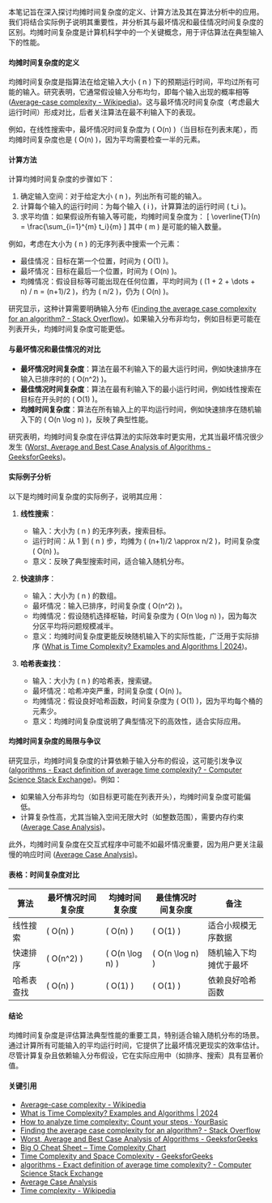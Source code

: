本笔记旨在深入探讨均摊时间复杂度的定义、计算方法及其在算法分析中的应用。我们将结合实际例子说明其重要性，并分析其与最坏情况和最佳情况时间复杂度的区别。均摊时间复杂度是计算机科学中的一个关键概念，用于评估算法在典型输入下的性能。

#### 均摊时间复杂度的定义
均摊时间复杂度是指算法在给定输入大小 \( n \) 下的预期运行时间，平均过所有可能的输入。研究表明，它通常假设输入分布均匀，即每个输入出现的概率相等 ([Average-case complexity - Wikipedia](https://en.wikipedia.org/wiki/Average-case_complexity))。这与最坏情况时间复杂度（考虑最大运行时间）形成对比，后者关注算法在最不利输入下的表现。

例如，在线性搜索中，最坏情况时间复杂度为 \( O(n) \)（当目标在列表末尾），而均摊时间复杂度也是 \( O(n) \)，因为平均需要检查一半的元素。

#### 计算方法
计算均摊时间复杂度的步骤如下：
1. 确定输入空间：对于给定大小 \( n \)，列出所有可能的输入。
2. 计算每个输入的运行时间：为每个输入 \( i \)，计算算法的运行时间 \( t_i \)。
3. 求平均值：如果假设所有输入等可能，均摊时间复杂度为：
   \[
   \overline{T}(n) = \frac{\sum_{i=1}^{m} t_i}{m}
   \]
   其中 \( m \) 是可能的输入数量。

例如，考虑在大小为 \( n \) 的无序列表中搜索一个元素：
- 最佳情况：目标在第一个位置，时间为 \( O(1) \)。
- 最坏情况：目标在最后一个位置，时间为 \( O(n) \)。
- 均摊情况：假设目标等可能出现在任何位置，平均时间为 \( (1 + 2 + \dots + n) / n = (n+1)/2 \)，约为 \( n/2 \)，仍为 \( O(n) \)。

研究显示，这种计算需要明确输入分布 ([Finding the average case complexity for an algorithm? - Stack Overflow](https://stackoverflow.com/questions/35247332/finding-the-average-case-complexity-for-an-algorithm))。如果输入分布非均匀，例如目标更可能在列表开头，均摊时间复杂度可能更低。

#### 与最坏情况和最佳情况的对比
- **最坏情况时间复杂度**：算法在最不利输入下的最大运行时间，例如快速排序在输入已排序时的 \( O(n^2) \)。
- **最佳情况时间复杂度**：算法在最有利输入下的最小运行时间，例如线性搜索在目标在开头时的 \( O(1) \)。
- **均摊时间复杂度**：算法在所有输入上的平均运行时间，例如快速排序在随机输入下的 \( O(n \log n) \)，反映了典型性能。

研究表明，均摊时间复杂度在评估算法的实际效率时更实用，尤其当最坏情况很少发生 ([Worst, Average and Best Case Analysis of Algorithms - GeeksforGeeks](https://www.geeksforgeeks.org/worst-average-and-best-case-analysis-of-algorithms/))。

#### 实际例子分析
以下是均摊时间复杂度的实际例子，说明其应用：

1. **线性搜索**：
   - 输入：大小为 \( n \) 的无序列表，搜索目标。
   - 运行时间：从 1 到 \( n \) 步，均摊为 \( (n+1)/2 \approx n/2 \)，时间复杂度 \( O(n) \)。
   - 意义：反映了典型搜索时间，适合输入随机分布。

2. **快速排序**：
   - 输入：大小为 \( n \) 的数组。
   - 最坏情况：输入已排序，时间复杂度 \( O(n^2) \)。
   - 均摊情况：假设随机选择枢轴，时间复杂度为 \( O(n \log n) \)，因为每次分区平均将问题规模减半。
   - 意义：均摊时间复杂度更能反映随机输入下的实际性能，广泛用于实际排序 ([What is Time Complexity? Examples and Algorithms | 2024](https://www.mygreatlearning.com/blog/why-is-time-complexity-essential/))。

3. **哈希表查找**：
   - 输入：大小为 \( n \) 的哈希表，搜索键。
   - 最坏情况：哈希冲突严重，时间复杂度 \( O(n) \)。
   - 均摊情况：假设良好哈希函数，时间复杂度为 \( O(1) \)，因为平均每个桶的元素少。
   - 意义：均摊时间复杂度说明了典型情况下的高效性，适合实际应用。

#### 均摊时间复杂度的局限与争议
研究显示，均摊时间复杂度的计算依赖于输入分布的假设，这可能引发争议 ([algorithms - Exact definition of average time complexity? - Computer Science Stack Exchange](https://cs.stackexchange.com/questions/132522/exact-definition-of-average-time-complexity))。例如：
- 如果输入分布非均匀（如目标更可能在列表开头），均摊时间复杂度可能偏低。
- 计算复杂性高，尤其当输入空间无限大时（如整数范围），需要内存约束 ([Average Case Analysis](https://www.cs.odu.edu/~zeil/cs361/latest/Public/averagecase/index.html))。

此外，均摊时间复杂度在交互式程序中可能不如最坏情况重要，因为用户更关注最慢的响应时间 ([Average Case Analysis](https://www.cs.odu.edu/~zeil/cs361/latest/Public/averagecase/index.html))。

#### 表格：时间复杂度对比

| 算法       | 最坏情况时间复杂度 | 均摊时间复杂度    | 最佳情况时间复杂度 | 备注                   |
| ---------- | ------------------ | ----------------- | ------------------ | ---------------------- |
| 线性搜索   | \( O(n) \)         | \( O(n) \)        | \( O(1) \)         | 适合小规模无序数据     |
| 快速排序   | \( O(n^2) \)       | \( O(n \log n) \) | \( O(n \log n) \)  | 随机输入下均摊优于最坏 |
| 哈希表查找 | \( O(n) \)         | \( O(1) \)        | \( O(1) \)         | 依赖良好哈希函数       |

#### 结论
均摊时间复杂度是评估算法典型性能的重要工具，特别适合输入随机分布的场景。通过计算所有可能输入的平均运行时间，它提供了比最坏情况更现实的效率估计。尽管计算复杂且依赖输入分布假设，它在实际应用中（如排序、搜索）具有显著价值。

#### 关键引用
- [Average-case complexity - Wikipedia](https://en.wikipedia.org/wiki/Average-case_complexity)
- [What is Time Complexity? Examples and Algorithms | 2024](https://www.mygreatlearning.com/blog/why-is-time-complexity-essential/)
- [How to analyze time complexity: Count your steps · YourBasic](https://yourbasic.org/algorithms/time-complexity-explained/)
- [Finding the average case complexity for an algorithm? - Stack Overflow](https://stackoverflow.com/questions/35247332/finding-the-average-case-complexity-for-an-algorithm)
- [Worst, Average and Best Case Analysis of Algorithms - GeeksforGeeks](https://www.geeksforgeeks.org/worst-average-and-best-case-analysis-of-algorithms/)
- [Big O Cheat Sheet – Time Complexity Chart](https://www.freecodecamp.org/news/big-o-cheat-sheet-time-complexity-chart/)
- [Time Complexity and Space Complexity - GeeksforGeeks](https://www.geeksforgeeks.org/time-complexity-and-space-complexity/)
- [algorithms - Exact definition of average time complexity? - Computer Science Stack Exchange](https://cs.stackexchange.com/questions/132522/exact-definition-of-average-time-complexity)
- [Average Case Analysis](https://www.cs.odu.edu/~zeil/cs361/latest/Public/averagecase/index.html)
- [Time complexity - Wikipedia](https://en.m.wikipedia.org/wiki/Time_complexity)